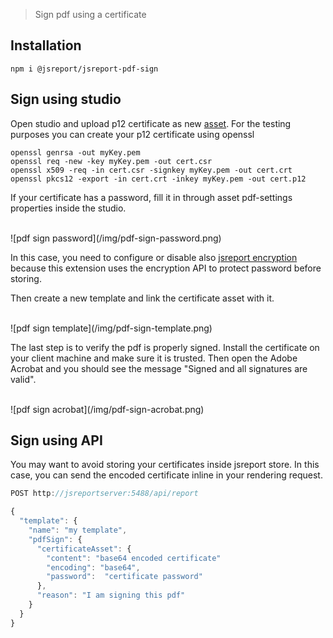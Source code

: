 
> Sign pdf using a certificate

## Installation

```
npm i @jsreport/jsreport-pdf-sign
```

## Sign using studio

Open studio and upload p12 certificate as new [asset](/learn/assets).
For the testing purposes you can create your p12 certificate using openssl

```
openssl genrsa -out myKey.pem
openssl req -new -key myKey.pem -out cert.csr
openssl x509 -req -in cert.csr -signkey myKey.pem -out cert.crt
openssl pkcs12 -export -in cert.crt -inkey myKey.pem -out cert.p12
```

If your certificate has a password, fill it in through asset pdf-settings properties inside the studio.

<br/>
![pdf sign password](/img/pdf-sign-password.png)
<br/>

In this case, you need to configure or disable also [jsreport  encryption](/learn/configuration#encryption-configuration) because this extension uses the encryption API to protect password before storing.

Then create a new template and link the certificate asset with it.

<br/>
![pdf sign template](/img/pdf-sign-template.png)
<br/>

The last step is to verify the pdf is properly signed. Install the certificate on your client machine and make sure it is trusted. Then open the Adobe Acrobat and you should see the message "Signed and all signatures are valid". 

<br/>
![pdf sign acrobat](/img/pdf-sign-acrobat.png)
<br/>

## Sign using API

You may want to avoid storing your certificates inside jsreport store. In this case, you can send the encoded certificate inline in your rendering request.

```js
POST http://jsreportserver:5488/api/report

{ 
  "template": {
    "name": "my template",
    "pdfSign": {
      "certificateAsset": {
        "content": "base64 encoded certificate"
        "encoding": "base64",
        "password":  "certificate password"
      },
      "reason": "I am signing this pdf"
    }
  }
}
```